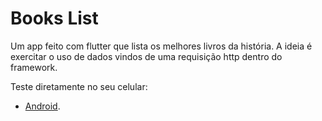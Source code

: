# Books List

Um app feito com flutter que lista os melhores livros da história. A ideia é exercitar o uso de dados vindos de uma requisição http dentro do framework.

Teste diretamente no seu celular:
- [Android]('https://github.com/esantos1/bookslist/raw/main/assets/execs/bookslist.apk').